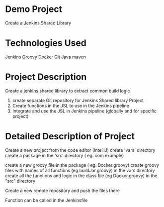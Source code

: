 # Demo Project  
  Create a Jenkins Shared Library


# Technologies Used

   Jenkins
   Groovy 
   Docker
   Git
   Java
   maven


# Project Description
  Create a jenkins shared library to extract common build logic

  1. create separate Git repository for Jenkins Shared library Project
  2. Create functions in the JSL to use in the Jenkins pipeline
  3. Integrate and use the JSL in Jenkins pipeline (globally and for specific project)


# Detailed Description of Project
   Create a new project from the code editor (IntelliJ)
   create 'vars' directory
   create a package in the 'src' directory ( eg. com.example)

   create a new groovy file in the package ( eg. Docker.groovy)
   create groovy files with names of all functions (eg buildJar.groovy) in the vars directory
   create all the functions and logic in the class file (eg Docker.groovy) in the "src" directory

  Create a new remote repository and push the files there

  Function can be called in the Jenkinsfile
  
   
  




